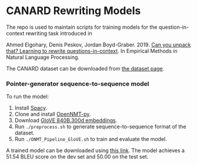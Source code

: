 # CANARD  Rewriting Models

The repo is used to maintain scripts for training models for the question-in-context rewriting task introduced in

Ahmed Elgohary, Denis Peskov, Jordan Boyd-Graber. 2019. [Can you unpack that? Learning to rewrite questions-in-context](http://users.umiacs.umd.edu/~jbg/docs/2019_emnlp_sequentialqa.pdf). In Empirical Methods in Natural Language Processing.

The CANARD dataset can be downloaded from [the dataset page](http://canard.qanta.org).

### Pointer-generator sequence-to-sequence model

To run the model:

1. Install [Spacy](http://spacy.io).
2. Clone and install [OpenNMT-py](https://github.com/OpenNMT/OpenNMT-py).
3. Download [GloVE 840B.300d embeddings](https://nlp.stanford.edu/projects/glove/).
4. Run `./preprocess.sh` to generate sequence-to-sequence format of the dataset.
5. Run `./ONMT_Pipeline_GloVE.sh` to train and evaluate the model.

A trained model can be downloaded using [this link](https://obj.umiacs.umd.edu/elgohary/canard_onmt_model/rewrite_onmt.zip). The model achieves a 51.54 BLEU score on the dev set and 50.00 on the test set.
